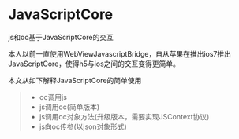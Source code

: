 # JavaScriptCore
js和oc基于JavaScriptCore的交互

本人以前一直使用WebViewJavascriptBridge，自从苹果在推出ios7推出JavaScriptCore，使得h5与ios之间的交互变得更简单。

本文从如下解释JavaScriptCore的简单使用
>* oc调用js
>* js调用oc(简单版本)
>* js调用oc对象方法(升级版本，需要实现JSContext协议)
>* js向oc传参(以json对象形式)
